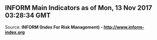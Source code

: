 ## INFORM Main Indicators as of Mon, 13 Nov 2017 03:28:34 GMT

Source: **INFORM (Index For Risk Management) - http://www.inform-index.org**